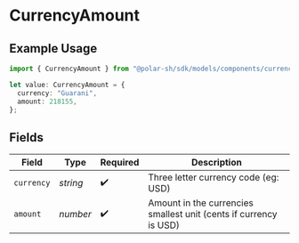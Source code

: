 # CurrencyAmount

## Example Usage

```typescript
import { CurrencyAmount } from "@polar-sh/sdk/models/components/currencyamount.js";

let value: CurrencyAmount = {
  currency: "Guarani",
  amount: 218155,
};
```

## Fields

| Field                                                             | Type                                                              | Required                                                          | Description                                                       |
| ----------------------------------------------------------------- | ----------------------------------------------------------------- | ----------------------------------------------------------------- | ----------------------------------------------------------------- |
| `currency`                                                        | *string*                                                          | :heavy_check_mark:                                                | Three letter currency code (eg: USD)                              |
| `amount`                                                          | *number*                                                          | :heavy_check_mark:                                                | Amount in the currencies smallest unit (cents if currency is USD) |